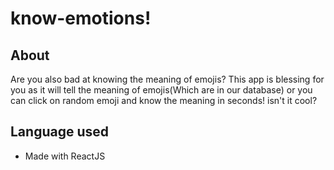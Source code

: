 # know-emotions!

## About

Are you also bad at knowing the meaning of emojis? This app is blessing for you as it will tell the meaning of emojis(Which are in our database) or you can click on random emoji and know the meaning in seconds! isn't it cool?

## Language used

- Made with ReactJS
